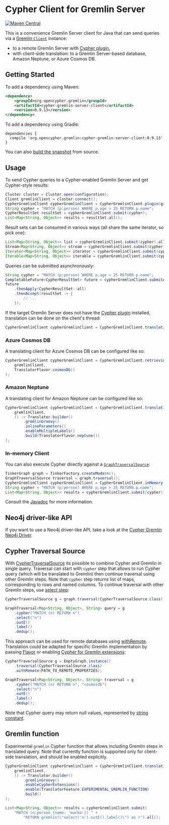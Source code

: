 # Cypher Client for Gremlin Server

[![Maven Central](https://maven-badges.herokuapp.com/maven-central/org.opencypher.gremlin/cypher-gremlin-server-client/badge.svg?style=shield)](https://maven-badges.herokuapp.com/maven-central/org.opencypher.gremlin/cypher-gremlin-server-client)

This is a convenience Gremlin Server client for Java that can send queries via a [Gremlin `Client`](https://tinkerpop.apache.org/docs/current/reference/#connecting-via-java) instance:

- to a remote Gremlin Server with [Cypher plugin](../cypher-gremlin-server-plugin),
- with client-side translation: to a Gremlin Server-based database, Amazon Neptune, or Azure Cosmos DB.
## Getting Started

To add a dependency using Maven:

```xml
<dependency>
    <groupId>org.opencypher.gremlin</groupId>
    <artifactId>cypher-gremlin-server-client</artifactId>
    <version>0.9.13</version>
</dependency>
```

To add a dependency using Gradle:

```
dependencies {
  compile 'org.opencypher.gremlin:cypher-gremlin-server-client:0.9.13'
}
```

You can also [build the snapshot](../README.md#development) from source.

## Usage

To send Cypher queries to a Cypher-enabled Gremlin Server and get Cypher-style results:

<!-- [freshReadmeSource](../../testware/integration-tests/src/test/java/org/opencypher/gremlin/snippets/CypherGremlinServerClientSnippets.java#gremlinStyle) -->
```java
Cluster cluster = Cluster.open(configuration);
Client gremlinClient = cluster.connect();
CypherGremlinClient cypherGremlinClient = CypherGremlinClient.plugin(gremlinClient);
String cypher = "MATCH (p:person) WHERE p.age > 25 RETURN p.name";
CypherResultSet resultSet = cypherGremlinClient.submit(cypher);
List<Map<String, Object>> results = resultSet.all();
```

Result sets can be consumed in various ways (all share the same iterator, so pick _one_):

<!-- [freshReadmeSource](../../testware/integration-tests/src/test/java/org/opencypher/gremlin/snippets/CypherGremlinServerClientSnippets.java#workingWithCypherGremlinClient) -->
```java
List<Map<String, Object>> list = cypherGremlinClient.submit(cypher).all(); // as a list
Stream<Map<String, Object>> stream = cypherGremlinClient.submit(cypher).stream(); // as a stream
Iterator<Map<String, Object>> iterator = cypherGremlinClient.submit(cypher).iterator(); // as an iterator
Iterable<Map<String, Object>> iterable = cypherGremlinClient.submit(cypher); // also an iterable
```

Queries can be submitted asynchronously:

<!-- [freshReadmeSource](../../testware/integration-tests/src/test/java/org/opencypher/gremlin/snippets/CypherGremlinServerClientSnippets.java#async) -->
```java
String cypher = "MATCH (p:person) WHERE p.age > 25 RETURN p.name";
CompletableFuture<CypherResultSet> future = cypherGremlinClient.submitAsync(cypher);
future
    .thenApply(CypherResultSet::all)
    .thenAccept(resultSet -> {
        // ...
    });
```

If the target Gremlin Server does not have the [Cypher plugin](../cypher-gremlin-server-plugin) installed, translation can be done on the client's thread:

<!-- [freshReadmeSource](../../testware/integration-tests/src/test/java/org/opencypher/gremlin/snippets/CypherGremlinServerClientSnippets.java#translating) -->
```java
CypherGremlinClient cypherGremlinClient = CypherGremlinClient.translating(gremlinClient);
```

### Azure Cosmos DB

A translating client for Azure Cosmos DB can be configured like so:

<!-- [freshReadmeSource](../../testware/integration-tests/src/test/java/org/opencypher/gremlin/snippets/CypherGremlinServerClientSnippets.java#cosmosdb) -->
```java
CypherGremlinClient cypherGremlinClient = CypherGremlinClient.retrieving(
    gremlinClient,
    TranslatorFlavor.cosmosDb()
);
```

### Amazon Neptune

A translating client for Amazon Neptune can be configured like so:

<!-- [freshReadmeSource](../../testware/integration-tests/src/test/java/org/opencypher/gremlin/snippets/CypherGremlinServerClientSnippets.java#neptune) -->
```java
CypherGremlinClient cypherGremlinClient = CypherGremlinClient.translating(
    gremlinClient,
    () -> Translator.builder()
        .gremlinGroovy()
        .inlineParameters()
        .enableMultipleLabels()
        .build(TranslatorFlavor.neptune())
);
```

### In-memory Client

You can also execute Cypher directly against a [`GraphTraversalSource`](https://tinkerpop.apache.org/docs/current/reference/#the-graph-process):

<!-- [freshReadmeSource](../../testware/integration-tests/src/test/java/org/opencypher/gremlin/snippets/CypherGremlinServerClientSnippets.java#inMemory) -->
```java
TinkerGraph graph = TinkerFactory.createModern();
GraphTraversalSource traversal = graph.traversal();
CypherGremlinClient cypherGremlinClient = CypherGremlinClient.inMemory(traversal);
String cypher = "MATCH (p:person) WHERE p.age > 25 RETURN p.name";
List<Map<String, Object>> results = cypherGremlinClient.submit(cypher).all();
```

Consult the [Javadoc](https://opencypher.github.io/cypher-for-gremlin/api/0.9.13/java/org/opencypher/gremlin/client/package-summary.html) for more information.

## Neo4j driver-like API

If you want to use a Neo4j driver-like API, take a look at the [Cypher Gremlin Neo4j Driver](../cypher-gremlin-neo4j-driver).

## Cypher Traversal Source

With [CypherTraversalSource](https://opencypher.github.io/cypher-for-gremlin/api/0.9.13/java/org/opencypher/gremlin/client/CypherTraversalSource.html)
its possible to combine Cypher and Gremlin in single query. Traversal can start with `cypher` step that allows to run Cypher 
query (which will be translated to Gremlin) then continue traversal using other Gremlin steps. Note that `cypher` step returns list of maps, corresponding to rows and named columns.
To continue traversal with other Gremlin steps, use [select step](http://tinkerpop.apache.org/docs/current/reference/#select-step):

<!-- [freshReadmeSource](../../testware/integration-tests/src/test/java/org/opencypher/gremlin/snippets/CypherGremlinServerClientSnippets.java#cypherTraversalSource) -->
```java
CypherTraversalSource g = graph.traversal(CypherTraversalSource.class);

GraphTraversal<Map<String, Object>, String> query = g
    .cypher("MATCH (n) RETURN n")
    .select("n")
    .outE()
    .label()
    .dedup();
```

This approach can be used for remote databases using [withRemote](http://tinkerpop.apache.org/docs/current/reference/#connecting-gremlin-server).
Translation could be adapted for specific Gremlin implementation by passing [Flavor](https://github.com/opencypher/cypher-for-gremlin/wiki/Gremlin-implementations#flavors)
or enabling [Cypher for Gremlin extensions](https://github.com/opencypher/cypher-for-gremlin/wiki/Gremlin-implementations#cypher-extensions):

<!-- [freshReadmeSource](../../testware/integration-tests/src/test/java/org/opencypher/gremlin/snippets/CypherGremlinServerClientSnippets.java#cypherTraversalWithRemote) -->
```java
CypherTraversalSource g = EmptyGraph.instance()
    .traversal(CypherTraversalSource.class)
    .withRemote(PATH_TO_REMOTE_PROPERTIES);

GraphTraversal<Map<String, Object>, String> traversal = g
    .cypher("MATCH (n) RETURN n", "cosmosdb")
    .select("n")
    .outE()
    .label()
    .dedup();
```

Note that Cypher query may return null values, represented by [string constant](https://opencypher.github.io/cypher-for-gremlin/api/0.9.13/java/constant-values.html#org.opencypher.gremlin.translation.Tokens.NULL).

## Gremlin function

Experimental `gremlin` Cypher function that allows including Gremlin steps in translated query. Note that currently
function is supported only for client-side translation, and should be enabled explicitly.

<!-- [freshReadmeSource](../../testware/integration-tests/src/test/java/org/opencypher/gremlin/snippets/CypherGremlinServerClientSnippets.java#enableExperimentalGremlin) -->
```java
CypherGremlinClient cypherGremlinClient = CypherGremlinClient.translating(
    gremlinClient,
    () -> Translator.builder()
        .gremlinGroovy()
        .enableCypherExtensions()
        .enable(TranslatorFeature.EXPERIMENTAL_GREMLIN_FUNCTION)
        .build()
);

List<Map<String, Object>> results = cypherGremlinClient.submit(
    "MATCH (n:person {name: 'marko'}) " +
        "RETURN gremlin(\"select('n').outE().label()\") as r").all();
```



